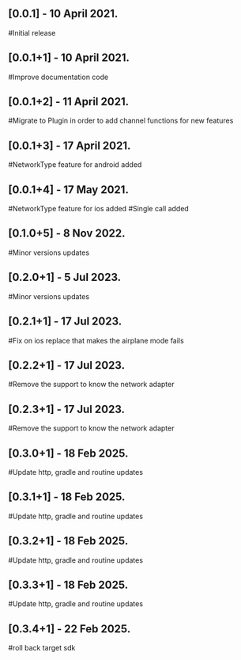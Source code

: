 ## [0.0.1] - 10 April 2021.
#Initial release

## [0.0.1+1] - 10 April 2021.
#Improve documentation code

## [0.0.1+2] - 11 April 2021.
#Migrate to Plugin in order to add channel functions for new features

## [0.0.1+3] - 17 April 2021.
#NetworkType feature for android added

## [0.0.1+4] - 17 May 2021.
#NetworkType feature for ios added
#Single call added

## [0.1.0+5] -  8 Nov 2022.
#Minor versions updates

## [0.2.0+1] -  5 Jul 2023.
#Minor versions updates

## [0.2.1+1] -  17 Jul 2023.
#Fix on ios replace that makes the airplane mode fails

## [0.2.2+1] -  17 Jul 2023.
#Remove the support to know the network adapter

## [0.2.3+1] -  17 Jul 2023.
#Remove the support to know the network adapter

## [0.3.0+1] -  18 Feb 2025.
#Update http, gradle and routine updates

## [0.3.1+1] -  18 Feb 2025.
#Update http, gradle and routine updates

## [0.3.2+1] -  18 Feb 2025.
#Update http, gradle and routine updates

## [0.3.3+1] -  18 Feb 2025.
#Update http, gradle and routine updates

## [0.3.4+1] -  22 Feb 2025.
#roll back target sdk
